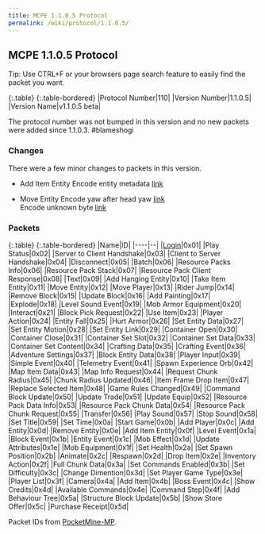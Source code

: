 ```yaml
---
title: MCPE 1.1.0.5 Protocol
permalink: /wiki/protocol/1.1.0.5/
---
```

## MCPE 1.1.0.5 Protocol  
Tip: Use CTRL+F or your browsers page search feature to easily find the packet you want. 
   
{:.table}
{:.table-bordered}
|Protocol Number|110|
|Version Number|1.1.0.5|
|Version Name|v1.1.0.5 beta|

The protocol number was not bumped in this version and no new packets were added since 1.1.0.3. #blameshogi

### Changes
There were a few minor changes to packets in this version.

* Add Item Entity
   Encode entity metadata [link](https://github.com/pmmp/PocketMine-MP/blob/6c5ca9b2562d269f297d5f3e512e4ce78b2d8a6c/src/pocketmine/network/mcpe/protocol/AddItemEntityPacket.php#L53)
   
* Move Entity
  Encode yaw after head yaw [link](https://github.com/pmmp/PocketMine-MP/blob/6c5ca9b2562d269f297d5f3e512e4ce78b2d8a6c/src/pocketmine/network/mcpe/protocol/MoveEntityPacket.php#L57)  
  Encode unknown byte [link](https://github.com/pmmp/PocketMine-MP/blob/6c5ca9b2562d269f297d5f3e512e4ce78b2d8a6c/src/pocketmine/network/mcpe/protocol/MoveEntityPacket.php#L59)  
  
### Packets

{:.table}
{:.table-bordered}
|Name|ID|
|----|--|
|[Login](packets/login)|0x01|
|Play Status|0x02|
|Server to Client Handshake|0x03|
|Client to Server Handshake|0x04|
|Disconnect|0x05|
|Batch|0x06|
|Resource Packs Info|0x06|
|Resource Pack Stack|0x07|
|Resource Pack Client Response|0x08|
|Text|0x09|
|Add Hanging Entity|0x10|
|Take Item Entity|0x11|
|Move Entity|0x12|
|Move Player|0x13|
|Rider Jump|0x14|
|Remove Block|0x15|
|Update Block|0x16|
|Add Painting|0x17|
|Explode|0x18|
|Level Sound Event|0x19|
|Mob Armor Equipment|0x20|
|Interact|0x21|
|Block Pick Request|0x22|
|Use Item|0x23|
|Player Action|0x24|
|Entity Fall|0x25|
|Hurt Armor|0x26|
|Set Entity Data|0x27|
|Set Entity Motion|0x28|
|Set Entity Link|0x29|
|Container Open|0x30|
|Container Close|0x31|
|Container Set Slot|0x32|
|Container Set Data|0x33|
|Container Set Content|0x34|
|Crafting Data|0x35|
|Crafting Event|0x36|
|Adventure Settings|0x37|
|Block Entity Data|0x38|
|Player Input|0x39|
|Simple Event|0x40|
|Telemetry Event|0x41|
|Spawn Experience Orb|0x42|
|Map Item Data|0x43|
|Map Info Request|0x44|
|Request Chunk Radius|0x45|
|Chunk Radius Updated|0x46|
|Item Frame Drop Item|0x47|
|Replace Selected Item|0x48|
|Game Rules Changed|0x49|
|Command Block Update|0x50|
|Update Trade|0x51|
|Update Equip|0x52|
|Resource Pack Data Info|0x53|
|Resource Pack Chunk Data|0x54|
|Resource Pack Chunk Request|0x55|
|Transfer|0x56|
|Play Sound|0x57|
|Stop Sound|0x58|
|Set Title|0x59|
|Set Time|0x0a|
|Start Game|0x0b|
|Add Player|0x0c|
|Add Entity|0x0d|
|Remove Entity|0x0e|
|Add Item Entity|0x0f|
|Level Event|0x1a|
|Block Event|0x1b|
|Entity Event|0x1c|
|Mob Effect|0x1d|
|Update Attributes|0x1e|
|Mob Equipment|0x1f|
|Set Health|0x2a|
|Set Spawn Position|0x2b|
|Animate|0x2c|
|Respawn|0x2d|
|Drop Item|0x2e|
|Inventory Action|0x2f|
|Full Chunk Data|0x3a|
|Set Commands Enabled|0x3b|
|Set Difficulty|0x3c|
|Change Dimention|0x3d|
|Set Player Game Type|0x3e|
|Player List|0x3f|
|Camera|0x4a|
|Add Item|0x4b|
|Boss Event|0x4c|
|Show Credits|0x4d|
|Available Commands|0x4e|
|Command Step|0x4f|
|Add Behaviour Tree|0x5a|
|Structure Block Update|0x5b|
|Show Store Offer|0x5c|
|Purchase Receipt|0x5d|
  
Packet IDs from [PocketMine-MP](https://github.com/pmmp/PocketMine-MP).
